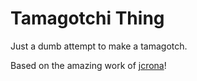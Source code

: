 # Tamagotchi Thing

Just a dumb attempt to make a tamagotch.

Based on the amazing work of [jcrona]([https://](https://github.com/jcrona))!